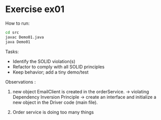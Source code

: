 # Exercise ex01

How to run:
```bash
cd src
javac Demo01.java
java Demo01
```

Tasks:
- Identify the SOLID violation(s)
- Refactor to comply with all SOLID principles
- Keep behavior; add a tiny demo/test


Observations : 
1. new object EmailClient is created in the orderService. -> violating Dependency Inversion Principle -> create an interface and initialize a new object in the Driver code (main file).

2. Order service is doing too many things 
